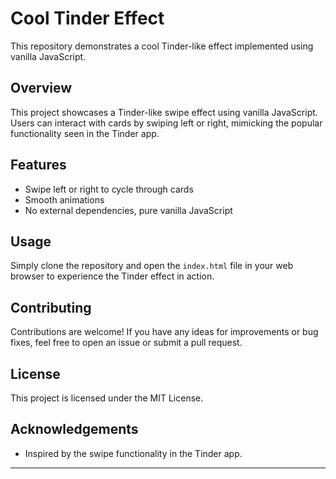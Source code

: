 
# Cool Tinder Effect

This repository demonstrates a cool Tinder-like effect implemented using vanilla JavaScript.

## Overview

This project showcases a Tinder-like swipe effect using vanilla JavaScript. Users can interact with cards by swiping left or right, mimicking the popular functionality seen in the Tinder app.

## Features

- Swipe left or right to cycle through cards
- Smooth animations
- No external dependencies, pure vanilla JavaScript


## Usage

Simply clone the repository and open the `index.html` file in your web browser to experience the Tinder effect in action.

## Contributing

Contributions are welcome! If you have any ideas for improvements or bug fixes, feel free to open an issue or submit a pull request.

## License

This project is licensed under the MIT License.

## Acknowledgements

- Inspired by the swipe functionality in the Tinder app.

---
